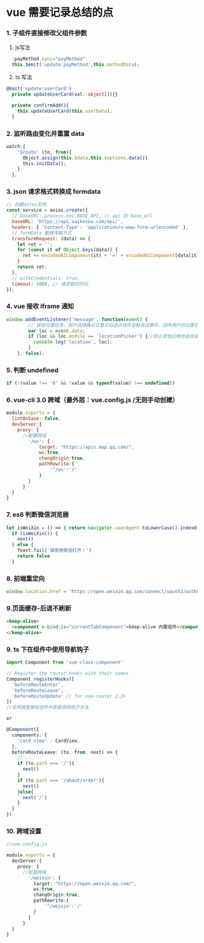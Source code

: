 
# vue 需要记录总结的点

### 1. 子组件直接修改父组件参数

1. js写法

```javascript
  :payMethod.sync="payMethod"
  this.$emit('update:payMethod',this.methodData);
```

2. ts 写法

```typescript
@Emit('update:userCard')
  private updateUserCard(val: object[]){}

  private confirmAdd(){
    this.updateUserCard(this.userData);
  }
```

### 2. 监听路由变化并重置 data

```javascript
watch:{
    '$route' (to, from){
      Object.assign(this.$data,this.$options.data())
      this.initData();
    }
  },
```

### 3. json 请求格式转换成 formdata

```javascript
// 创建axios实例
const service = axios.create({
  // baseURL: process.env.BASE_API, // api 的 base_url
  baseURL: 'https://api.suikezou.com/api/',
  headers: { 'Content-Type': 'application/x-www-form-urlencoded' },
  // formData 数据传输方式
  transformRequest: (data) => {
    let ret = '';
    for (const it of Object.keys(data)) {
      ret += encodeURIComponent(it) + '=' + encodeURIComponent(data[it]) + '&';
    }
    return ret;
  },
  // withCredentials: true,
  timeout: 5000, // 请求超时时间
});
```

### 4. vue 接收 iframe 通知

```javascript
window.addEventListener('message', function(event) {
        // 接收位置信息，用户选择确认位置点后选点组件会触发该事件，回传用户的位置信息
        var loc = event.data;
        if (loc && loc.module == 'locationPicker') {//防止其他应用也会向该页面post信息，需判断module是否为'locationPicker'
          console.log('location', loc);
        }
    }, false);
```

### 5. 判断 undefined

```javascript
if (!(value !== '0' && !value && typeof(value) !== undefined))
```

### 6. vue-cli 3.0 跨域（最外层：vue.config.js /无则手动创建）

```javascript
module.exports = {
  lintOnSave: false,
  devServer:{
    proxy: {
      //配置跨域
        '/ws': {
            target: "https://apis.map.qq.com/",
            ws:true,
            changOrigin:true,
            pathRewrite:{
                '^/ws':'/'
            }
        }
      }
  }
}
```

### 7. es6 判断微信浏览器

```javascript
let isWeiXin = () => { return navigator.userAgent.toLowerCase().indexOf('micromessenger') !== -1 }
  if (isWeiXin()) {
    next()
  } else {
    Toast.fail('请使用微信打开！')
    return false
  }
```

### 8. 前端重定向

```javascript
window.location.href = 'https://open.weixin.qq.com/connect/oauth2/authorize?appid=wxb57af6881fb3db44&redirect_uri=' + encodeURI('https://www.suikezou.com') + '&response_type=code&scope=snsapi_userinfo&state=#wechat_redirect'
```

### 9.页面缓存-后退不刷新

```html
<keep-alive>
  <component v-bind:is="currentTabComponent">keep-alive 内置组件</component>
</keep-alive>
```

### 9. ts 下在组件中使用导航钩子

```typescript
import Component from 'vue-class-component'

// Register the router hooks with their names
Component.registerHooks([
  'beforeRouteEnter',
  'beforeRouteLeave',
  'beforeRouteUpdate' // for vue-router 2.2+
])
//这样就能够在组件中直接调用钩子方法

or

@Component({
  components: {
    'card-view' : CardView,
  },
  beforeRouteLeave: (to, from, next) => {
    // ...
    if (to.path === '/'){
      next()
    }
    if (to.path === '/about/order'){
      next()
    }else{
      next('/')
    }
  }
})

```

### 10. 跨域设置

```typescript
//vue.config.js

module.exports = {
  devServer:{
    proxy: {
      //配置跨域
        '/weixin': {
          target: "https://open.weixin.qq.com/",
          ws:true,
          changOrigin:true,
          pathRewrite:{
              '^/weixin':'/'
          }
        }
      }
  }
}

```